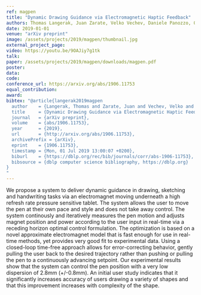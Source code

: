 ```yaml
---
ref: magpen
title: "Dynamic Drawing Guidance via Electromagnetic Haptic Feedback"
authors: Thomas Langerak, Juan Zarate, Velko Vechev, Daniele Panozzo, Otmar Hilliges
date: 2019-01-01
venue: "arXiv preprint"
image: /assets/projects/2019/magpen/thumbnail.jpg
external_project_page: 
video: https://youtu.be/9OAJiy7g1tk
talk: 
paper: /assets/projects/2019/magpen/downloads/magpen.pdf
poster: 
data: 
code: 
conference_url: https://arxiv.org/abs/1906.11753
equal_contribution: 
award: 
bibtex: "@article{langerak2019magpen
  author    = {Langerak, Thomas and Zarate, Juan and Vechev, Velko and Panozzo, Daniele and Hilliges, Otmar},
  title     = {Dynamic Drawing Guidance via Electromagnetic Haptic Feedback},
  journal   = {arXiv preprint},
  volume    = {abs/1906.11753},
  year      = {2019},
  url       = {http://arxiv.org/abs/1906.11753},
  archivePrefix = {arXiv},
  eprint    = {1906.11753},
  timestamp = {Mon, 01 Jul 2019 13:00:07 +0200},
  biburl    = {https://dblp.org/rec/bib/journals/corr/abs-1906-11753},
  bibsource = {dblp computer science bibliography, https://dblp.org}
}
"
---
```

We propose a system to deliver dynamic guidance in drawing, sketching and handwriting tasks via an electromagnet moving underneath a high refresh rate pressure sensitive tablet. The system allows the user to move the pen at their own pace and style and does not take away control. The system continously and iteratively measures the pen motion and adjusts magnet position and power according to the user input in real-time via a receding horizon optimal control formulation. The optimization is based on a novel approximate electromagnet model that is fast enough for use in real-time methods, yet provides very good fit to experimental data. Using a closed-loop time-free approach allows for error-correcting behavior, gently pulling the user back to the desired trajectory rather than pushing or pulling the pen to a continuously advancing setpoint. Our experimental results show that the system can control the pen position with a very low dispersion of 2.8mm (+/-0.8mm). An initial user study indicates that it significantly increases accuracy of users drawing a variety of shapes and that this improvement increases with complexity of the shape.
